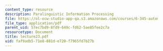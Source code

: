 ```yaml
---
content_type: resource
description: Paralinguistic Information Processing
file: https://ol-ocw-studio-app-qa.s3.amazonaws.com/courses/6-345-automatic-speech-recognition-spring-2003/faf9adb571e8881de720f7965fd7b27b_lecture23.pdf
file_type: application/pdf
parent_uid: 57ec7bd9-8fd9-649c-fd62-5ae85fee2c7a
resourcetype: Document
title: lecture23.pdf
uid: faf9adb5-71e8-881d-e720-f7965fd7b27b
---
```

